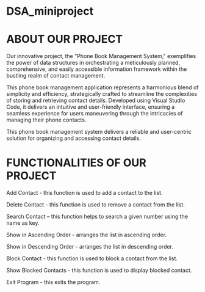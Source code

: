 # DSA_miniproject
# ABOUT OUR PROJECT
Our innovative project, the "Phone Book Management System," exemplifies the power of data structures in orchestrating a meticulously planned, comprehensive, and easily accessible information framework within the bustling realm of contact management.

This phone book management application represents a harmonious blend of simplicity and efficiency, strategically crafted to streamline the complexities of storing and retrieving contact details. Developed using Visual Studio Code, it delivers an intuitive and user-friendly interface, ensuring a seamless experience for users maneuvering through the intricacies of managing their phone contacts.

This phone book management system delivers a reliable and user-centric solution for organizing and accessing contact details.
# FUNCTIONALITIES OF OUR PROJECT
Add Contact - this function is used to add a contact to the list.

Delete Contact - this function is used to remove a contact from the list.


Search Contact – this function  helps to search a given number using the name as key.



Show in Ascending Order - arranges the list in ascending order.



Show in Descending Order - arranges the list in descending order.



Block Contact - this function is used to block a contact from the list.



Show Blocked Contacts - this function is used to display blocked contact.



Exit Program - this exits the program.




